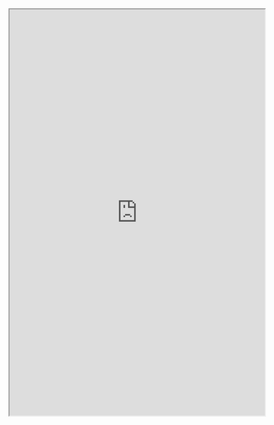<html>
  <body><iframe src="https://github.com/Arnold85/websiteassets/blob/gh-pages/Pilot%20Studie%20Dokumente%20Read%20Aloud.pdf?raw=true" width="100%" height="800px"/></body>
</html>

